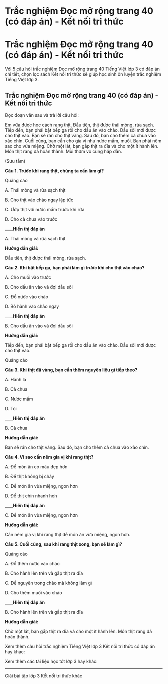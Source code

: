 # Trắc nghiệm Đọc mở rộng trang 40 (có đáp án) - Kết nối tri thức

# Trắc nghiệm Đọc mở rộng trang 40 (có đáp án) - Kết nối tri thức

Với 5 câu hỏi trắc nghiệm Đọc mở rộng trang 40 Tiếng Việt lớp 3 có đáp án chi tiết, chọn lọc sách Kết nối tri thức sẽ giúp học sinh ôn luyện trắc nghiệm Tiếng Việt lớp 3.

## Trắc nghiệm Đọc mở rộng trang 40 (có đáp án) - Kết nối tri thức

Đọc đoạn văn sau và trả lời câu hỏi:

Em vừa được học cách rang thịt. Đầu tiên, thịt được thái mỏng, rửa sạch. Tiếp đến, bạn phải bật bếp ga rồi cho dầu ăn vào chảo. Dầu sôi mới được cho thịt vào. Bạn sẽ rán cho thịt vàng. Sau đó, bạn cho thêm cà chua vào xào chín. Cuối cùng, bạn cần cho gia vị như nước mắm, muối. Bạn phải nêm sao cho vừa miệng. Chờ một lát, bạn gắp thịt ra đĩa và cho một ít hành lên. Món thịt rang đã hoàn thành. Mùi thơm vô cùng hấp dẫn.

(Sưu tầm)

**Câu 1. Trước khi rang thịt, chúng ta cần làm gì?**

Quảng cáo

A. Thái mỏng và rửa sạch thịt

B. Cho thịt vào chảo ngay lập tức

C. Ướp thịt với nước mắm trước khi rửa

D. Cho cà chua vào trước

____**Hiển thị đáp án**

A. Thái mỏng và rửa sạch thịt

**Hướng dẫn giải:**

Đầu tiên, thịt được thái mỏng, rửa sạch.

**Câu 2. Khi bật bếp ga, bạn phải làm gì trước khi cho thịt vào chảo?**

A. Cho muối vào trước

B. Cho dầu ăn vào và đợi dầu sôi

C. Đổ nước vào chảo

D. Bỏ hành vào chảo ngay

____**Hiển thị đáp án**

B. Cho dầu ăn vào và đợi dầu sôi

**Hướng dẫn giải:**

Tiếp đến, bạn phải bật bếp ga rồi cho dầu ăn vào chảo. Dầu sôi mới được cho thịt vào.

Quảng cáo

**Câu 3. Khi thịt đã vàng, bạn cần thêm nguyên liệu gì tiếp theo?**

A. Hành lá

B. Cà chua

C. Nước mắm

D. Tỏi

____**Hiển thị đáp án**

B. Cà chua

**Hướng dẫn giải:**

Bạn sẽ rán cho thịt vàng. Sau đó, bạn cho thêm cà chua vào xào chín.

**Câu 4. Vì sao cần nêm gia vị khi rang thịt?**

A. Để món ăn có màu đẹp hơn

B. Để thịt không bị cháy

C. Để món ăn vừa miệng, ngon hơn

D. Để thịt chín nhanh hơn

____**Hiển thị đáp án**

C. Để món ăn vừa miệng, ngon hơn

**Hướng dẫn giải:**

Cần nêm gia vị khi rang thịt để món ăn vừa miệng, ngon hơn.

**Câu 5. Cuối cùng, sau khi rang thịt xong, bạn sẽ làm gì?**

Quảng cáo

A. Đổ thêm nước vào chảo

B. Cho hành lên trên và gắp thịt ra đĩa

C. Để nguyên trong chảo mà không làm gì

D. Cho thêm muối vào chảo

____**Hiển thị đáp án**

B. Cho hành lên trên và gắp thịt ra đĩa

**Hướng dẫn giải:**

Chờ một lát, bạn gắp thịt ra đĩa và cho một ít hành lên. Món thịt rang đã hoàn thành.

Xem thêm câu hỏi trắc nghiệm Tiếng Việt lớp 3 Kết nối tri thức có đáp án hay khác:

Xem thêm các tài liệu học tốt lớp 3 hay khác:

* * *

Giải bài tập lớp 3 Kết nối tri thức khác
